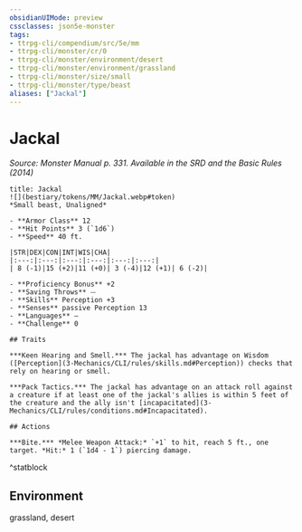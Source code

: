 ```yaml
---
obsidianUIMode: preview
cssclasses: json5e-monster
tags:
- ttrpg-cli/compendium/src/5e/mm
- ttrpg-cli/monster/cr/0
- ttrpg-cli/monster/environment/desert
- ttrpg-cli/monster/environment/grassland
- ttrpg-cli/monster/size/small
- ttrpg-cli/monster/type/beast
aliases: ["Jackal"]
---
```

# Jackal
*Source: Monster Manual p. 331. Available in the <span title='Systems Reference Document (5.1)'>SRD</span> and the Basic Rules (2014)*  

```ad-statblock
title: Jackal
![](bestiary/tokens/MM/Jackal.webp#token)
*Small beast, Unaligned*

- **Armor Class** 12
- **Hit Points** 3 (`1d6`)
- **Speed** 40 ft.

|STR|DEX|CON|INT|WIS|CHA|
|:---:|:---:|:---:|:---:|:---:|:---:|
| 8 (-1)|15 (+2)|11 (+0)| 3 (-4)|12 (+1)| 6 (-2)|

- **Proficiency Bonus** +2
- **Saving Throws** ⏤
- **Skills** Perception +3
- **Senses** passive Perception 13
- **Languages** —
- **Challenge** 0

## Traits

***Keen Hearing and Smell.*** The jackal has advantage on Wisdom ([Perception](3-Mechanics/CLI/rules/skills.md#Perception)) checks that rely on hearing or smell.

***Pack Tactics.*** The jackal has advantage on an attack roll against a creature if at least one of the jackal's allies is within 5 feet of the creature and the ally isn't [incapacitated](3-Mechanics/CLI/rules/conditions.md#Incapacitated).

## Actions

***Bite.*** *Melee Weapon Attack:* `+1` to hit, reach 5 ft., one target. *Hit:* 1 (`1d4 - 1`) piercing damage.
```
^statblock

## Environment

grassland, desert